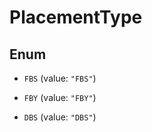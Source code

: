 

# PlacementType

## Enum


* `FBS` (value: `"FBS"`)

* `FBY` (value: `"FBY"`)

* `DBS` (value: `"DBS"`)



